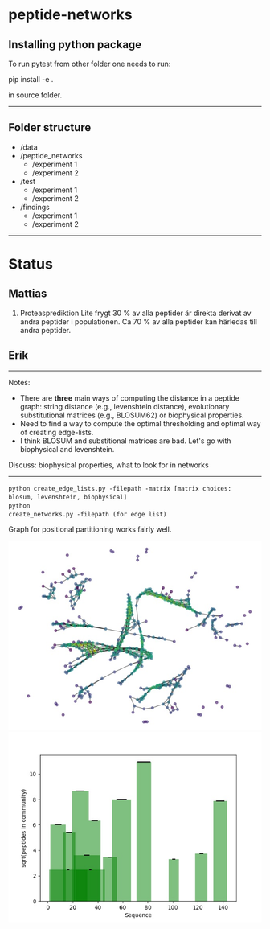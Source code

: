 # peptide-networks

## Installing python package

To run pytest from other folder one needs to run:

pip install -e .

in source folder.

---

## Folder structure

- /data
- /peptide_networks
  - /experiment 1
  - /experiment 2
- /test
  - /experiment 1
  - /experiment 2
- /findings
  - /experiment 1
  - /experiment 2

---

# Status

## Mattias

1. Proteasprediktion
   Lite frygt 30 % av alla peptider är direkta derivat av andra peptider i populationen.
   Ca 70 % av alla peptider kan härledas till andra peptider.

## Erik

---

Notes:

- There are **three** main ways of computing the distance in a peptide graph: string distance (e.g., levenshtein distance), evolutionary substitutional matrices (e.g., BLOSUM62) or biophysical properties.
- Need to find a way to compute the optimal thresholding and optimal way of creating edge-lists.
- I think BLOSUM and substitional matrices are bad. Let's go with biophysical and levenshtein.

Discuss: biophysical properties, what to look for in networks

---

<code>python create_edge_lists.py -filepath -matrix [matrix choices: blosum, levenshtein, biophysical]</code>
<br>
<code>python create_networks.py -filepath (for edge list)</code>

Graph for positional partitioning works fairly well.

![example graph](/findings/peptide_graphs/lev_HBB_31_network.jpg)
![example graph](/findings/peptide_graphs/lev_HBB_31_position.jpg)
